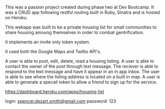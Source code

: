 

This was a passion project created during phase two at Dev Bootcamp. It was a CRUD app following restful routing built in Ruby, Sinatra and is hosted on Heroku. 

This webapp was built to be a private housing list for small communities to share housing amoung themselves in order to combat gentrification.

It implements an invite only token system. 

It used both the Google Maps and Twillio API's.

A user is able to post, edit, delete, read a housing listing. 
A user is able to contact the owner of the post through text message. 
The reciever is able to respond to the text message and have it appear in an in app inbox. 
The user is able to see where the listing address is located on a built in map. 
A user is able to generate a specail token to allow a friend to sign up for the service. 

https://dashboard.heroku.com/apps/housing-list

login: spencer.dezart.smith@gmail.com
password: 123


